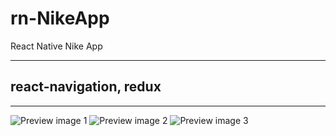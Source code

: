 # rn-NikeApp

React Native Nike App

---

## react-navigation, redux

---

![Preview image 1]('assets/preview_1.jpg')
![Preview image 2]('assets/preview_2.jpg')
![Preview image 3]('assets/preview_3.jpg')
